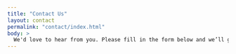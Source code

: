 ```yaml
---
title: "Contact Us"
layout: contact
permalink: "contact/index.html"
body: >
  We'd love to hear from you. Please fill in the form below and we’ll get back to you as soon as we can.
---
```

